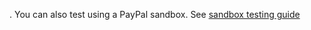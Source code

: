 [<StackSelector snippet="idp" noSelector inline />](https://www.paypal.com/signin). You can also test using a PayPal sandbox. See [<StackSelector snippet="idp" noSelector inline /> sandbox testing guide](https://developer.paypal.com/docs/api-basics/sandbox/)